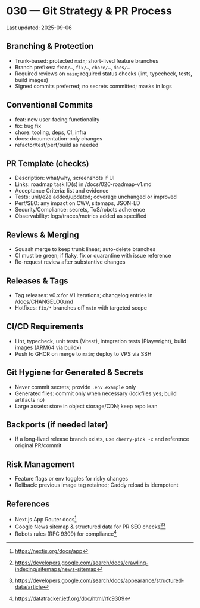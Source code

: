 # 030 — Git Strategy & PR Process

Last updated: 2025-09-06

## Branching & Protection
- Trunk-based: protected `main`; short-lived feature branches
- Branch prefixes: `feat/…`, `fix/…`, `chore/…`, `docs/…`
- Required reviews on `main`; required status checks (lint, typecheck, tests, build images)
- Signed commits preferred; no secrets committed; masks in logs

## Conventional Commits
- feat: new user-facing functionality
- fix: bug fix
- chore: tooling, deps, CI, infra
- docs: documentation-only changes
- refactor/test/perf/build as needed

## PR Template (checks)
- Description: what/why, screenshots if UI
- Links: roadmap task ID(s) in /docs/020-roadmap-v1.md
- Acceptance Criteria: list and evidence
- Tests: unit/e2e added/updated; coverage unchanged or improved
- Perf/SEO: any impact on CWV, sitemaps, JSON-LD
- Security/Compliance: secrets, ToS/robots adherence
- Observability: logs/traces/metrics added as specified

## Reviews & Merging
- Squash merge to keep trunk linear; auto-delete branches
- CI must be green; if flaky, fix or quarantine with issue reference
- Re-request review after substantive changes

## Releases & Tags
- Tag releases: v0.x for V1 iterations; changelog entries in /docs/CHANGELOG.md
- Hotfixes: `fix/*` branches off `main` with targeted scope

## CI/CD Requirements
- Lint, typecheck, unit tests (Vitest), integration tests (Playwright), build images (ARM64 via buildx)
- Push to GHCR on merge to `main`; deploy to VPS via SSH

## Git Hygiene for Generated & Secrets
- Never commit secrets; provide `.env.example` only
- Generated files: commit only when necessary (lockfiles yes; build artifacts no)
- Large assets: store in object storage/CDN; keep repo lean

## Backports (if needed later)
- If a long-lived release branch exists, use `cherry-pick -x` and reference original PR/commit

## Risk Management
- Feature flags or env toggles for risky changes
- Rollback: previous image tag retained; Caddy reload is idempotent

## References
- Next.js App Router docs[^next-app]
- Google News sitemap & structured data for PR SEO checks[^news-sitemap][^article-sd]
- Robots rules (RFC 9309) for compliance[^rfc9309]

[^next-app]: https://nextjs.org/docs/app
[^news-sitemap]: https://developers.google.com/search/docs/crawling-indexing/sitemaps/news-sitemap
[^article-sd]: https://developers.google.com/search/docs/appearance/structured-data/article
[^rfc9309]: https://datatracker.ietf.org/doc/html/rfc9309

